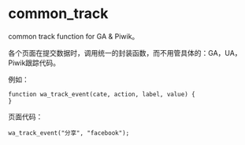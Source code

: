 # common_track
common track function for GA & Piwik。

各个页面在提交数据时，调用统一的封装函数，而不用管具体的：GA，UA，Piwik跟踪代码。

例如：

	function wa_track_event(cate, action, label, value) {
	}

页面代码：

	wa_track_event("分享", "facebook");


